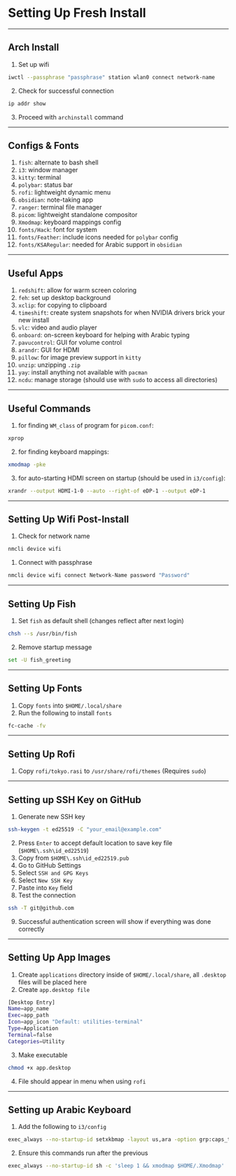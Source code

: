 # Setting Up Fresh Install

---
## Arch Install

1. Set up wifi
```sh
iwctl --passphrase "passphrase" station wlan0 connect network-name
```
2. Check for successful connection
```sh
ip addr show
```
3. Proceed with `archinstall` command

---
## Configs & Fonts

1. `fish`: alternate to bash shell
2. `i3`: window manager
3. `kitty`: terminal
4. `polybar`: status bar
5. `rofi`: lightweight dynamic menu
6. `obsidian`: note-taking app
7. `ranger`: terminal file manager
8. `picom`: lightweight standalone compositor
9. `Xmodmap`: keyboard mappings config
10. `fonts/Hack`: font for system
11. `fonts/Feather`: include icons needed for `polybar` config
12. `fonts/KSARegular`: needed for Arabic support in `obsidian`

---
## Useful Apps

1. `redshift`: allow for warm screen coloring
2. `feh`: set up desktop background
3. `xclip`: for copying to clipboard
4. `timeshift`: create system snapshots for when NVIDIA drivers brick your new install
5. `vlc`: video and audio player
6. `onboard`: on-screen keyboard for helping with Arabic typing
7. `pavucontrol`: GUI for volume control
8. `arandr`: GUI for HDMI
9. `pillow`: for image preview support in `kitty`
10. `unzip`: unzipping `.zip`
11. `yay`: install anything not available with `pacman`
12. `ncdu`: manage storage (should use with `sudo` to access all directories)

---
## Useful Commands

1. for finding `WM_class` of program for `picom.conf`:
```sh
xprop
```
2. for finding keyboard mappings: 
```sh
xmodmap -pke
```
3. for auto-starting HDMI screen on startup (should be used in `i3/config`):
```sh
xrandr --output HDMI-1-0 --auto --right-of eDP-1 --output eDP-1
```

---
## Setting Up Wifi Post-Install

1. Check for network name
```sh
nmcli device wifi
```
1. Connect with passphrase
```sh
nmcli device wifi connect Network-Name password "Password"
```

---
## Setting Up Fish

1. Set `fish` as default shell (changes reflect after next login)
```sh
chsh --s /usr/bin/fish
```
2. Remove startup message
```sh
set -U fish_greeting
```

---
## Setting Up Fonts

1. Copy `fonts` into `$HOME/.local/share`
2. Run the following to install `fonts`
```sh
fc-cache -fv
```

---
## Setting Up Rofi

1. Copy `rofi/tokyo.rasi` to `/usr/share/rofi/themes` (Requires `sudo`)

---
## Setting up SSH Key on GitHub

1. Generate new SSH key
```sh
ssh-keygen -t ed25519 -C "your_email@example.com"
```
2. Press `Enter` to accept default location to save key file (`$HOME\.ssh\id_ed22519`)
3. Copy from `$HOME\.ssh\id_ed22519.pub`
4. Go to GitHub Settings
5. Select `SSH and GPG Keys`
6. Select `New SSH Key`
7. Paste into `Key` field
8. Test the connection
```sh
ssh -T git@github.com
```
9. Successful authentication screen will show if everything was done correctly

---
## Setting Up App Images

1. Create `applications` directory inside of `$HOME/.local/share`, all `.desktop` files will be placed here
2. Create `app.desktop file`
```sh
[Desktop Entry]
Name=app_name
Exec=app_path
Icon=app_icon "Default: utilities-terminal"
Type=Application
Terminal=false
Categories=Utility
```
3. Make executable
```sh
chmod +x app.desktop
```
4. File should appear in menu when using `rofi`

---
## Setting up Arabic Keyboard

1. Add the following to `i3/config`
```sh
exec_always --no-startup-id setxkbmap -layout us,ara -option grp:caps_toggle
```
2. Ensure this commands run after the previous
```sh
exec_always --no-startup-id sh -c 'sleep 1 && xmodmap $HOME/.Xmodmap'
```
